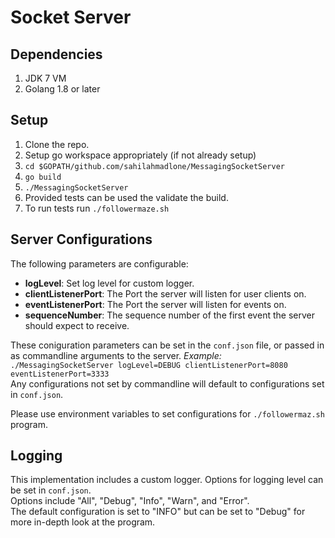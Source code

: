 # Socket Server

## Dependencies
1. JDK 7 VM
2. Golang 1.8 or later

## Setup
1. Clone the repo.
2. Setup go workspace appropriately (if not already setup)
3. `cd $GOPATH/github.com/sahilahmadlone/MessagingSocketServer`
4. `go build`
5. `./MessagingSocketServer`
6. Provided tests can be used the validate the build.
6. To run tests run `./followermaze.sh`

## Server Configurations
The following parameters are configurable:
   - **logLevel**: Set log level for custom logger.
   - **clientListenerPort**: The Port the server will listen for user clients on.
   - **eventListenerPort**: The Port the server will listen for events on.
   - **sequenceNumber**: The sequence number of the first event the server should expect to receive.

These coniguration parameters can be set in the `conf.json` file, or passed in as commandline arguments to the server.
*Example:* <br />
```./MessagingSocketServer logLevel=DEBUG clientListenerPort=8080 eventListenerPort=3333``` <br />
Any configurations not set by commandline will default to configurations set in `conf.json`. <br />

Please use environment variables to set configurations for `./followermaz.sh` program.

## Logging
This implementation includes a custom logger. Options for logging level can be set in `conf.json`.<br />
Options include "All", "Debug", "Info", "Warn", and "Error". <br />
The default configuration is set to "INFO" but can be set to "Debug" for more in-depth look at the program.
